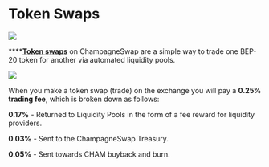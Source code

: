 # Token Swaps

![](<../../.gitbook/assets/docs masthead (18).png>)

****[**Token swaps**](https://exchange.panchamswap.finance/#/swap) on ChampagneSwap are a simple way to trade one BEP-20 token for another via automated liquidity pools.

![](<../../.gitbook/assets/Screenshot 2021-04-19 at 6.11.54 PM.png>)

When you make a token swap (trade) on the exchange you will pay a **0.25% trading fee**, which is broken down as follows:

**0.17%** - Returned to Liquidity Pools in the form of a fee reward for liquidity providers.

**0.03%** - Sent to the ChampagneSwap Treasury.

**0.05%** - Sent towards CHAM buyback and burn.
